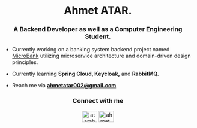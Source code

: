 <h1 align="center">Ahmet ATAR.</h1>
<h3 align="center">A Backend Developer as well as a Computer Engineering Student.</h3>

- Currently working on a banking system backend project named [MicroBank](https://github.com/CAPELLAX02/banking-system) utilizing microservice architecture and domain-driven design principles. 

- Currently learning **Spring Cloud, Keycloak,** and **RabbitMQ.**

- Reach me via **ahmetatar002@gmail.com**

<h3 align="center">Connect with me</h3>
<p align="center">
<a href="https://www.linkedin.com/in/atarahmet/" target="blank"><img align="center" src="https://raw.githubusercontent.com/rahuldkjain/github-profile-readme-generator/master/src/images/icons/Social/linked-in-alt.svg" alt="atarahmet" height="30" width="40" /></a>
<a href="https://instagram.com/ahmet_atar02" target="blank"><img align="center" src="https://raw.githubusercontent.com/rahuldkjain/github-profile-readme-generator/master/src/images/icons/Social/instagram.svg" alt="ahmet_atar02" height="30" width="40" /></a>
</p>

